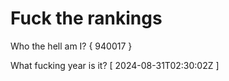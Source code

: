# Fuck the rankings

Who the hell am I?
{ 940017 }

What fucking year is it?
[ 2024-08-31T02:30:02Z ]
